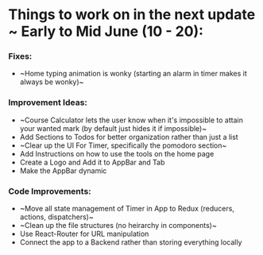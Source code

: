 # Things to work on in the next update ~ Early to Mid June (10 - 20):

### Fixes:

-   ~Home typing animation is wonky (starting an alarm in timer makes it always be wonky)~

### Improvement Ideas:

-   ~Course Calculator lets the user know when it's impossible to attain your wanted mark
    (by default just hides it if impossible)~
-   Add Sections to Todos for better organization rather than just a list
-   ~Clear up the UI For Timer, specifically the pomodoro section~
-   Add Instructions on how to use the tools on the home page
-   Create a Logo and Add it to AppBar and Tab
-   Make the AppBar dynamic

### Code Improvements:

-   ~Move all state management of Timer in App to Redux (reducers, actions, dispatchers)~
-   ~Clean up the file structures (no heirarchy in components)~
-   Use React-Router for URL manipulation
-   Connect the app to a Backend rather than storing everything locally
